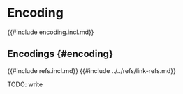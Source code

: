 # Encoding

{{#include encoding.incl.md}}

## Encodings {#encoding}

{{#include refs.incl.md}}
{{#include ../../refs/link-refs.md}}

<div class="hidden">
TODO: write
</div>
